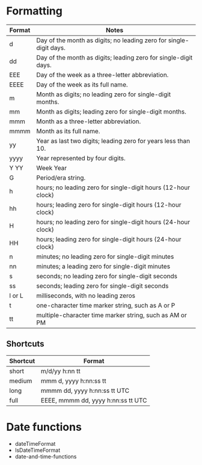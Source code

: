
Formatting
==========

| Format | Notes                                                              |
|--------|--------------------------------------------------------------------|
| d      | Day of the month as digits; no leading zero for single-digit days. |
| dd     | Day of the month as digits; leading zero for single-digit days.    |
| EEE    | Day of the week as a three-letter abbreviation.                    |
| EEEE   | Day of the week as its full name.                                  |
| m      | Month as digits; no leading zero for single-digit months.          |
| mm     | Month as digits; leading zero for single-digit months.             |
| mmm    | Month as a three-letter abbreviation.                              |
| mmmm   | Month as its full name.                                            |
| yy     | Year as last two digits; leading zero for years less than 10.      |
| yyyy   | Year represented by four digits.                                   |
| Y YY   | Week Year                                                          |
| G      | Period/era string.                                                 |
| h      | hours; no leading zero for single-digit hours (12-hour clock)      |
| hh     | hours; leading zero for single-digit hours (12-hour clock)         |
| H      | hours; no leading zero for single-digit hours (24-hour clock)      |
| HH     | hours; leading zero for single-digit hours (24-hour clock)         |
| n      | minutes; no leading zero for single-digit minutes                  |
| nn     | minutes; a leading zero for single-digit minutes                   |
| s      | seconds; no leading zero for single-digit seconds                  |
| ss     | seconds; leading zero for single-digit seconds                     |
| l or L | milliseconds, with no leading zeros                                |
| t      | one-character time marker string, such as A or P                   |
| tt     | multiple-character time marker string, such as AM or PM            |

Shortcuts
---------

| Shortcut | Format                              |
|----------|-------------------------------------|
| short    | m/d/yy h:nn tt                      |
| medium   | mmm d, yyyy h:nn:ss tt              |
| long     | mmmm dd, yyyy h:nn:ss tt UTC        |
| full     | EEEE, mmmm dd, yyyy h:nn:ss tt UTC  |

Date functions
==============
* dateTimeFormat
* lsDateTimeFormat
* date-and-time-functions
